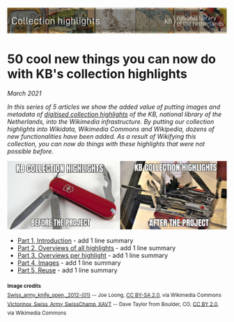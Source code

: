 ![Banner](../images/banners/KBTopstukkenBannerWikimedia_EN.jpg)

# 50 cool new things you can now do with KB's collection highlights
*March 2021*

*In this series of 5 articles we show the added value of putting images and metadata of [digitised collection highlights](https://www.kb.nl/galerij/digitale-topstukken) of the KB, national library of the Netherlands, into the Wikimedia infrastructure. By putting our collection highlights into Wikidata, Wikimedia Commons and Wikipedia, dozens of new functionalities have been added. As a result of Wikifying this collection, you can now do things with these highlights that were not possible before.*

<a href="Part%201%2C%20Introduction.html"><img src="images/KBtopstukkenMemeEN.jpg"/></a>

- [Part 1, Introduction](Part%201%2C%20Introduction.html) - add 1 line summary
- [Part 2, Overviews of all highlights](Part%202%2C%20Overviews%20of%20all%20highlights.html) - add 1 line summary
- [Part 3, Overviews per highlight](Part%203%2C%20Overviews%20per%20highlight.html) - add 1 line summary
- [Part 4, Images](Part%204%2C%20Images.html) - add 1 line summary
- [Part 5, Reuse](Part%205%2C%20Reuse.html) - add 1 line summary


<sub><b>Image credits</b></sub><br/>
<sub>[Swiss_army_knife_open,_2012-(01)](https://commons.wikimedia.org/wiki/File:Swiss_army_knife_open,_2012-(01).jpg) -- Joe Loong, [CC BY-SA 2.0](https://creativecommons.org/licenses/by-sa/2.0), via Wikimedia Commons</sub><br/>
<sub>[Victorinox_Swiss_Army_SwissChamp_XAVT](https://commons.wikimedia.org/wiki/File:Victorinox_Swiss_Army_SwissChamp_XAVT.jpg) -- Dave Taylor from Boulder, CO, [CC BY 2.0](https://creativecommons.org/licenses/by/2.0>), via Wikimedia Commons</sub>
